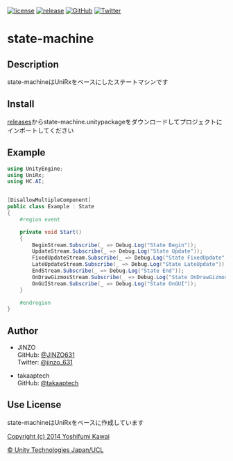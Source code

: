[![license](https://img.shields.io/github/license/tomori-hikage/state-machine.svg?style=flat-square)](https://github.com/tomori-hikage/state-machine/blob/master/LICENSE)
[![release](https://img.shields.io/github/release/tomori-hikage/state-machine.svg?style=flat-square)](https://github.com/tomori-hikage/state-machine/releases)
[![GitHub](https://img.shields.io/github/followers/tomori-hikage.svg?label=@tomori-hikage&style=social)](https://github.com/tomori-hikage)
[![Twitter](https://img.shields.io/twitter/follow/tomori_hikage.svg?label=@tomori_hikage&style=social)](https://twitter.com/tomori_hikage)

# state-machine

## Description

state-machineはUniRxをベースにしたステートマシンです

## Install

[releases](https://github.com/tomoriaki/state-machine/releases)からstate-machine.unitypackageをダウンロードしてプロジェクトにインポートしてください

## Example

```csharp
using UnityEngine;
using UniRx;
using HC.AI;


[DisallowMultipleComponent]
public class Example : State
{
    #region event

    private void Start()
    {
        BeginStream.Subscribe(_ => Debug.Log("State Begin"));
        UpdateStream.Subscribe(_ => Debug.Log("State Update"));
        FixedUpdateStream.Subscribe(_ => Debug.Log("State FixedUpdate"));
        LateUpdateStream.Subscribe(_ => Debug.Log("State LateUpdate"));
        EndStream.Subscribe(_ => Debug.Log("State End"));
        OnDrawGizmosStream.Subscribe(_ => Debug.Log("State OnDrawGizmos"));
        OnGUIStream.Subscribe(_ => Debug.Log("State OnGUI"));
    }

    #endregion
}
```

## Author

- JINZO  
GitHub: [@JINZO631](https://github.com/JINZO631)  
Twitter: [@jinzo_631](https://twitter.com/jinzo_631)

- takaaptech  
GitHub: [@takaaptech](https://github.com/takaaptech)

## Use License

state-machineはUniRxをベースに作成しています

[Copyright (c) 2014 Yoshifumi Kawai](https://github.com/neuecc/UniRx/blob/master/LICENSE)


[© Unity Technologies Japan/UCL](http://unity-chan.com/contents/license_jp/)
